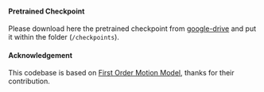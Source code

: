 
#### Pretrained Checkpoint

Please download here the pretrained checkpoint from [google-drive](https://drive.google.com/file/d/1tvI43ZIrnx9Ti2TpFiEO4dK5DOwcECD7/view?usp=sharing) and put it within the folder (`/checkpoints`).


#### Acknowledgement

This codebase is based on [First Order Motion Model](https://github.com/AliaksandrSiarohin/first-order-model), thanks for their contribution.
